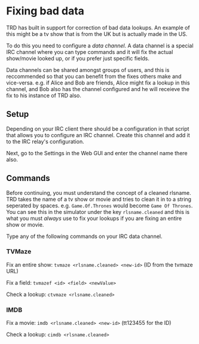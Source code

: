 # Fixing bad data 

TRD has built in support for correction of bad data lookups. An example of this might be a tv show that is from the UK but is actually made in the US.

To do this you need to configure a _data channel_. A data channel is a special IRC channel where you can type commands and it will fix the actual show/movie looked up, or if you prefer just specific fields.

Data channels can be shared amongst groups of users, and this is reccommended so that you can benefit from the fixes others make and vice-versa. e.g. if Alice and Bob are friends, Alice might fix a lookup in this channel, and Bob also has the channel configured and he will receieve the fix to his instance of TRD also.

## Setup

Depending on your IRC client there should be a configuration in that script that allows you to configure an IRC channel. Create this channel and add it to the IRC relay's configuration.

Next, go to the Settings in the Web GUI and enter the channel name there also.

## Commands 

Before continuing, you must understand the concept of a cleaned rlsname. TRD takes the name of a tv show or movie and tries to clean it in to a string seperated by spaces. e.g. `Game.Of.Thrones` would become `Game Of Thrones`. You can see this in the simulator under the key `rlsname.cleaned` and this is what you must _always_ use to fix your lookups if you are fixing an entire show or movie.

Type any of the following commands on your IRC data channel.

### TVMaze  

Fix an entire show:
`tvmaze <rlsname.cleaned> <new-id>` (ID from the tvmaze URL)

Fix a field:
`tvmazef <id> <field> <newValue>`

Check a lookup:
`ctvmaze <rlsname.cleaned>`

### IMDB

Fix a movie:
`imdb <rlsname.cleaned> <new-id>` (tt123455 for the ID)

Check a lookup:
`cimdb <rlsname.cleaned>`
